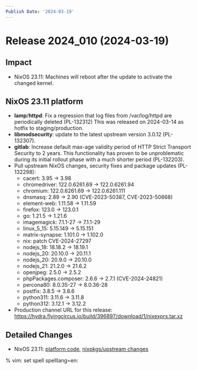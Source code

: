 ```yaml
---
Publish Date: '2024-03-19'
---
```


# Release 2024_010 (2024-03-19)

## Impact

- NixOS 23.11: Machines will reboot after the update to activate the changed
  kernel.

## NixOS 23.11 platform

- **lamp**/**httpd**: Fix a regression that log files from /var/log/httpd are periodically deleted (PL-132312)
  This was released on 2024-03-14 as hotfix to staging/production.
- **libmodsecurity**: update to the latest upstream version 3.0.12 (PL-132307).
- **gitlab**: Increase default max-age validity period of HTTP Strict
  Transport Security to 2 years. This functionality has proven to be
  unproblematic during its initial rollout phase with a much shorter
  period (PL-132203).
- Pull upstream NixOS changes, security fixes and package updates (PL-132298):
  - cacert: 3.95 -> 3.98
  - chromedriver: 122.0.6261.69 -> 122.0.6261.94
  - chromium: 122.0.6261.69 -> 122.0.6261.111
  - dnsmasq: 2.89 -> 2.90 (CVE-2023-50387, CVE-2023-50868)
  - element-web: 1.11.58 -> 1.11.59
  - firefox: 123.0 -> 123.0.1
  - go: 1.21.5 -> 1.21.6
  - imagemagick: 7.1.1-27 -> 7.1.1-29
  - linux_5_15: 5.15.149 -> 5.15.151
  - matrix-synapse: 1.101.0 -> 1.102.0
  - nix: patch CVE-2024-27297
  - nodejs_18: 18.18.2 -> 18.19.1
  - nodejs_20: 20.10.0 -> 20.11.1
  - nodejs_20: 20.9.0 -> 20.10.0
  - nodejs_21: 21.2.0 -> 21.6.2
  - openjpeg: 2.5.0 -> 2.5.2
  - phpPackages.composer: 2.6.6 -> 2.7.1 (CVE-2024-24821)
  - percona80: 8.0.35-27 -> 8.0.36-28
  - postfix: 3.8.5 -> 3.8.6
  - python311: 3.11.6 -> 3.11.8
  - python312: 3.12.1 -> 3.12.2
- Production channel URL for this release: https://hydra.flyingcircus.io/build/396897/download/1/nixexprs.tar.xz

## Detailed Changes

- NixOS 23.11: [platform code](https://github.com/flyingcircusio/fc-nixos/compare/fc/r2024_009/23.11...819a345318fee9acb47257f4dfd1e424aa736b5c),
 [nixpkgs/upstream changes](https://github.com/flyingcircusio/nixpkgs/compare/223066281ca570f5be77d351df0d880d21bcc9de...6f99099c456b0793be58ac42c4612df9396d8384)

% vim: set spell spelllang=en:

